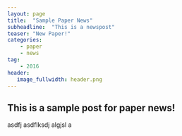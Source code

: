 ```yaml
---
layout: page
title:  "Sample Paper News"
subheadline:  "This is a newspost"
teaser: "New Paper!"
categories:
    - paper
    - news
tag:
    - 2016
header:
   image_fullwidth: header.png
---
```


## This is a sample post for paper news!
asdfj asdflksdj algjsl a
